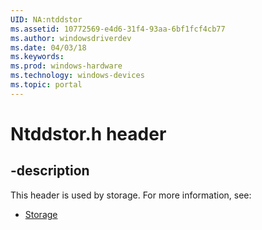 ```yaml
---
UID: NA:ntddstor
ms.assetid: 10772569-e4d6-31f4-93aa-6bf1fcf4cb77
ms.author: windowsdriverdev
ms.date: 04/03/18
ms.keywords: 
ms.prod: windows-hardware
ms.technology: windows-devices
ms.topic: portal
---
```


# Ntddstor.h header


## -description


This header is used by storage. For more information, see:

- [Storage](../_storage/index.md)
